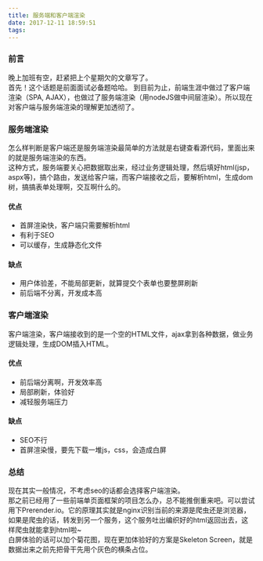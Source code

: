 ```yaml
---
title: 服务端和客户端渲染
date: 2017-12-11 18:59:51
tags:
---
```

### 前言
晚上加班有空，赶紧把上个星期欠的文章写了。  
首先！这个话题是前面面试必备题哈哈。
到目前为止，前端生涯中做过了客户端渲染（SPA, AJAX），也做过了服务端渲染（用nodeJS做中间层渲染）。所以现在对客户端与服务端渲染的理解更加透彻了。

### 服务端渲染
怎么样判断是客户端还是服务端渲染最简单的方法就是右键查看源代码，里面出来的就是服务端渲染的东西。  
这种方式，服务端要关心把数据取出来，经过业务逻辑处理，然后填好html(jsp，aspx等)，搞个路由，发送给客户端，而客户端接收之后，要解析html，生成dom树，搞搞表单处理啊，交互啊什么的。  

#### 优点
- 首屏渲染快，客户端只需要解析html
- 有利于SEO
- 可以缓存，生成静态化文件

#### 缺点
- 用户体验差，不能局部更新，就算提交个表单也要整屏刷新
- 前后端不分离，开发成本高

### 客户端渲染
客户端渲染，客户端接收到的是一个空的HTML文件，ajax拿到各种数据，做业务逻辑处理，生成DOM插入HTML。  

#### 优点
- 前后端分离啊，开发效率高
- 局部刷新，体验好
- 减轻服务端压力

#### 缺点
- SEO不行
- 首屏渲染慢，要先下载一堆js，css，会造成白屏

### 总结
现在其实一般情况，不考虑seo的话都会选择客户端渲染。  
那之前已经用了一些前端单页面框架的项目怎么办，总不能推倒重来吧。可以尝试用下Prerender.io。它的原理其实就是nginx识别当前的来源是爬虫还是浏览器，如果是爬虫的话，转发到另一个服务，这个服务吐出编织好的html返回出去，这样爬虫就能拿到html啦~  
白屏体验的话可以加个菊花图，现在更加体验好的方案是Skeleton Screen，就是数据出来之前先把骨干先用个灰色的横条占位。
